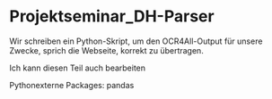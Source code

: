 # Projektseminar_DH-Parser
Wir schreiben ein Python-Skript, um den OCR4All-Output für unsere Zwecke, sprich die Webseite, korrekt zu übertragen.

Ich kann diesen Teil auch bearbeiten 

Pythonexterne Packages: 
pandas
